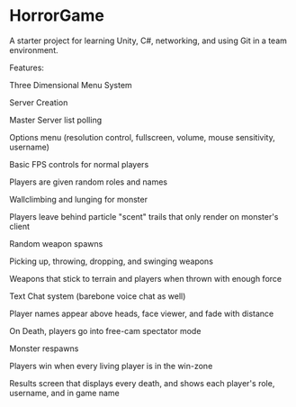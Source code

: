 # HorrorGame
A starter project for learning Unity, C#, networking, and using Git in a team environment.

Features:

Three Dimensional Menu System

Server Creation

Master Server list polling

Options menu (resolution control, fullscreen, volume, mouse sensitivity, username)

Basic FPS controls for normal players

Players are given random roles and names

Wallclimbing and lunging for monster

Players leave behind particle "scent" trails that only render on monster's client

Random weapon spawns

Picking up, throwing, dropping, and swinging weapons

Weapons that stick to terrain and players when thrown with enough force

Text Chat system (barebone voice chat as well)

Player names appear above heads, face viewer, and fade with distance

On Death, players go into free-cam spectator mode

Monster respawns

Players win when every living player is in the win-zone

Results screen that displays every death, and shows each player's role, username, and in game name
